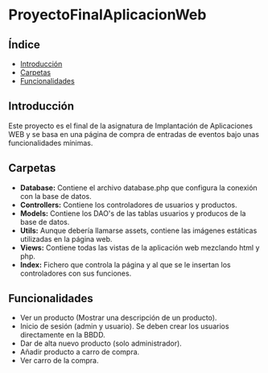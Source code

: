 
# ProyectoFinalAplicacionWeb

## Índice
- [Introducción](#introducción)
- [Carpetas](#carpetas)
- [Funcionalidades](#funcionalidades)

  
## Introducción
  Este proyecto es el final de la asignatura de Implantación de Aplicaciones WEB y se basa en una página de compra de entradas de eventos bajo unas funcionalidades mínimas.

  
## Carpetas
- **Database:** Contiene el archivo database.php que configura la conexión con la base de datos.
- **Controllers:** Contiene los controladores de usuarios y productos.
- **Models:** Contiene los DAO's de las tablas usuarios y producos de la base de datos.
- **Utils:** Aunque debería llamarse assets, contiene las imágenes estáticas utilizadas en la página web.
- **Views:** Contiene todas las vistas de la aplicación web mezclando html y php.
- **Index:** Fichero que controla la página y al que se le insertan los controladores con sus funciones.
  
## Funcionalidades
- Ver un producto (Mostrar una descripción de un producto).
- Inicio de sesión (admin y usuario). Se deben crear los usuarios directamente en la BBDD.
- Dar de alta nuevo producto (solo administrador).
- Añadir producto a carro de compra.
- Ver carro de la compra.



